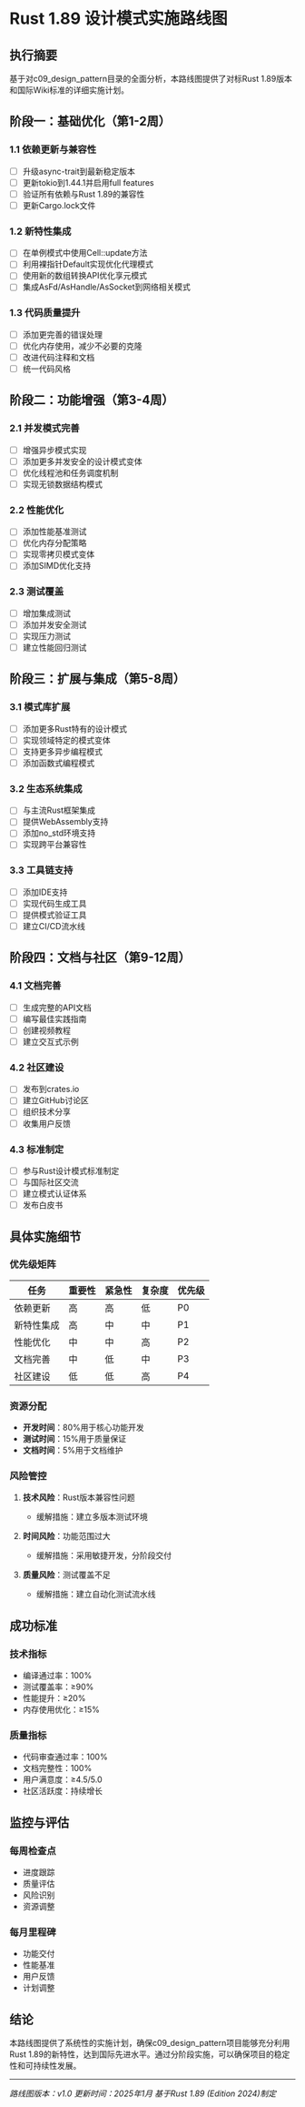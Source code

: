# Rust 1.89 设计模式实施路线图

## 执行摘要

基于对c09_design_pattern目录的全面分析，本路线图提供了对标Rust 1.89版本和国际Wiki标准的详细实施计划。

## 阶段一：基础优化（第1-2周）

### 1.1 依赖更新与兼容性

- [ ] 升级async-trait到最新稳定版本
- [ ] 更新tokio到1.44.1并启用full features
- [ ] 验证所有依赖与Rust 1.89的兼容性
- [ ] 更新Cargo.lock文件

### 1.2 新特性集成

- [ ] 在单例模式中使用Cell::update方法
- [ ] 利用裸指针Default实现优化代理模式
- [ ] 使用新的数组转换API优化享元模式
- [ ] 集成AsFd/AsHandle/AsSocket到网络相关模式

### 1.3 代码质量提升

- [ ] 添加更完善的错误处理
- [ ] 优化内存使用，减少不必要的克隆
- [ ] 改进代码注释和文档
- [ ] 统一代码风格

## 阶段二：功能增强（第3-4周）

### 2.1 并发模式完善

- [ ] 增强异步模式实现
- [ ] 添加更多并发安全的设计模式变体
- [ ] 优化线程池和任务调度机制
- [ ] 实现无锁数据结构模式

### 2.2 性能优化

- [ ] 添加性能基准测试
- [ ] 优化内存分配策略
- [ ] 实现零拷贝模式变体
- [ ] 添加SIMD优化支持

### 2.3 测试覆盖

- [ ] 增加集成测试
- [ ] 添加并发安全测试
- [ ] 实现压力测试
- [ ] 建立性能回归测试

## 阶段三：扩展与集成（第5-8周）

### 3.1 模式库扩展

- [ ] 添加更多Rust特有的设计模式
- [ ] 实现领域特定的模式变体
- [ ] 支持更多异步编程模式
- [ ] 添加函数式编程模式

### 3.2 生态系统集成

- [ ] 与主流Rust框架集成
- [ ] 提供WebAssembly支持
- [ ] 添加no_std环境支持
- [ ] 实现跨平台兼容性

### 3.3 工具链支持

- [ ] 添加IDE支持
- [ ] 实现代码生成工具
- [ ] 提供模式验证工具
- [ ] 建立CI/CD流水线

## 阶段四：文档与社区（第9-12周）

### 4.1 文档完善

- [ ] 生成完整的API文档
- [ ] 编写最佳实践指南
- [ ] 创建视频教程
- [ ] 建立交互式示例

### 4.2 社区建设

- [ ] 发布到crates.io
- [ ] 建立GitHub讨论区
- [ ] 组织技术分享
- [ ] 收集用户反馈

### 4.3 标准制定

- [ ] 参与Rust设计模式标准制定
- [ ] 与国际社区交流
- [ ] 建立模式认证体系
- [ ] 发布白皮书

## 具体实施细节

### 优先级矩阵

| 任务 | 重要性 | 紧急性 | 复杂度 | 优先级 |
|------|--------|--------|--------|--------|
| 依赖更新 | 高 | 高 | 低 | P0 |
| 新特性集成 | 高 | 中 | 中 | P1 |
| 性能优化 | 中 | 中 | 高 | P2 |
| 文档完善 | 中 | 低 | 中 | P3 |
| 社区建设 | 低 | 低 | 高 | P4 |

### 资源分配

- **开发时间**：80%用于核心功能开发
- **测试时间**：15%用于质量保证
- **文档时间**：5%用于文档维护

### 风险管控

1. **技术风险**：Rust版本兼容性问题
   - 缓解措施：建立多版本测试环境

2. **时间风险**：功能范围过大
   - 缓解措施：采用敏捷开发，分阶段交付

3. **质量风险**：测试覆盖不足
   - 缓解措施：建立自动化测试流水线

## 成功标准

### 技术指标

- 编译通过率：100%
- 测试覆盖率：≥90%
- 性能提升：≥20%
- 内存使用优化：≥15%

### 质量指标

- 代码审查通过率：100%
- 文档完整性：100%
- 用户满意度：≥4.5/5.0
- 社区活跃度：持续增长

## 监控与评估

### 每周检查点

- 进度跟踪
- 质量评估
- 风险识别
- 资源调整

### 每月里程碑

- 功能交付
- 性能基准
- 用户反馈
- 计划调整

## 结论

本路线图提供了系统性的实施计划，确保c09_design_pattern项目能够充分利用Rust 1.89的新特性，达到国际先进水平。通过分阶段实施，可以确保项目的稳定性和可持续性发展。

---
*路线图版本：v1.0*
*更新时间：2025年1月*
*基于Rust 1.89 (Edition 2024)制定*

